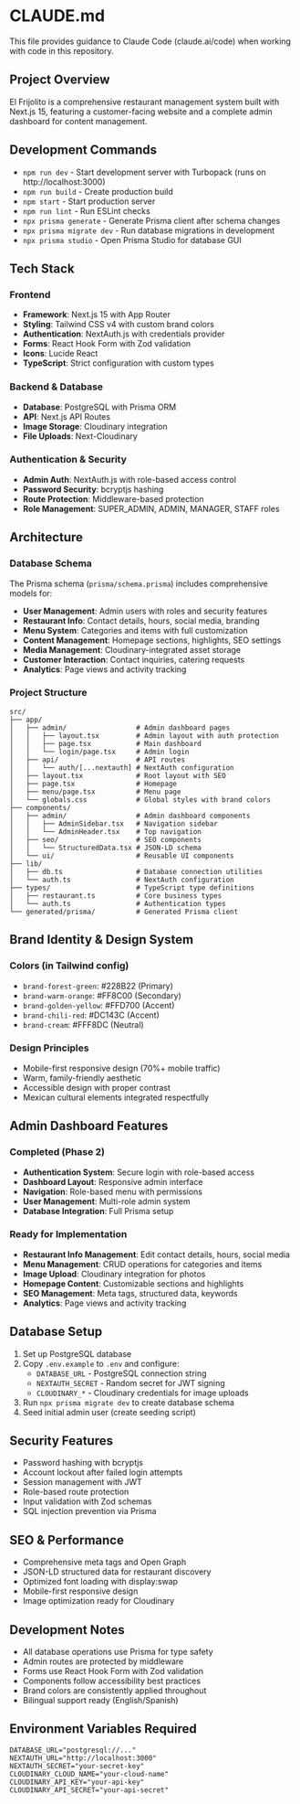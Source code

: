 # CLAUDE.md

This file provides guidance to Claude Code (claude.ai/code) when working with code in this repository.

## Project Overview

El Frijolito is a comprehensive restaurant management system built with Next.js 15, featuring a customer-facing website and a complete admin dashboard for content management.

## Development Commands

- `npm run dev` - Start development server with Turbopack (runs on http://localhost:3000)
- `npm run build` - Create production build
- `npm start` - Start production server
- `npm run lint` - Run ESLint checks
- `npx prisma generate` - Generate Prisma client after schema changes
- `npx prisma migrate dev` - Run database migrations in development
- `npx prisma studio` - Open Prisma Studio for database GUI

## Tech Stack

### Frontend
- **Framework**: Next.js 15 with App Router
- **Styling**: Tailwind CSS v4 with custom brand colors
- **Authentication**: NextAuth.js with credentials provider
- **Forms**: React Hook Form with Zod validation
- **Icons**: Lucide React
- **TypeScript**: Strict configuration with custom types

### Backend & Database
- **Database**: PostgreSQL with Prisma ORM
- **API**: Next.js API Routes
- **Image Storage**: Cloudinary integration
- **File Uploads**: Next-Cloudinary

### Authentication & Security
- **Admin Auth**: NextAuth.js with role-based access control
- **Password Security**: bcryptjs hashing
- **Route Protection**: Middleware-based protection
- **Role Management**: SUPER_ADMIN, ADMIN, MANAGER, STAFF roles

## Architecture

### Database Schema
The Prisma schema (`prisma/schema.prisma`) includes comprehensive models for:
- **User Management**: Admin users with roles and security features
- **Restaurant Info**: Contact details, hours, social media, branding
- **Menu System**: Categories and items with full customization
- **Content Management**: Homepage sections, highlights, SEO settings
- **Media Management**: Cloudinary-integrated asset storage
- **Customer Interaction**: Contact inquiries, catering requests
- **Analytics**: Page views and activity tracking

### Project Structure

```
src/
├── app/
│   ├── admin/                 # Admin dashboard pages
│   │   ├── layout.tsx         # Admin layout with auth protection
│   │   ├── page.tsx           # Main dashboard
│   │   └── login/page.tsx     # Admin login
│   ├── api/                   # API routes
│   │   └── auth/[...nextauth] # NextAuth configuration
│   ├── layout.tsx             # Root layout with SEO
│   ├── page.tsx               # Homepage
│   ├── menu/page.tsx          # Menu page
│   └── globals.css            # Global styles with brand colors
├── components/
│   ├── admin/                 # Admin dashboard components
│   │   ├── AdminSidebar.tsx   # Navigation sidebar
│   │   └── AdminHeader.tsx    # Top navigation
│   ├── seo/                   # SEO components
│   │   └── StructuredData.tsx # JSON-LD schema
│   └── ui/                    # Reusable UI components
├── lib/
│   ├── db.ts                  # Database connection utilities
│   └── auth.ts                # NextAuth configuration
├── types/                     # TypeScript type definitions
│   ├── restaurant.ts          # Core business types
│   └── auth.ts                # Authentication types
└── generated/prisma/          # Generated Prisma client
```

## Brand Identity & Design System

### Colors (in Tailwind config)
- `brand-forest-green`: #228B22 (Primary)
- `brand-warm-orange`: #FF8C00 (Secondary)
- `brand-golden-yellow`: #FFD700 (Accent)
- `brand-chili-red`: #DC143C (Accent)
- `brand-cream`: #FFF8DC (Neutral)

### Design Principles
- Mobile-first responsive design (70%+ mobile traffic)
- Warm, family-friendly aesthetic
- Accessible design with proper contrast
- Mexican cultural elements integrated respectfully

## Admin Dashboard Features

### Completed (Phase 2)
- **Authentication System**: Secure login with role-based access
- **Dashboard Layout**: Responsive admin interface
- **Navigation**: Role-based menu with permissions
- **User Management**: Multi-role admin system
- **Database Integration**: Full Prisma setup

### Ready for Implementation
- **Restaurant Info Management**: Edit contact details, hours, social media
- **Menu Management**: CRUD operations for categories and items
- **Image Upload**: Cloudinary integration for photos
- **Homepage Content**: Customizable sections and highlights
- **SEO Management**: Meta tags, structured data, keywords
- **Analytics**: Page views and activity tracking

## Database Setup

1. Set up PostgreSQL database
2. Copy `.env.example` to `.env` and configure:
   - `DATABASE_URL` - PostgreSQL connection string
   - `NEXTAUTH_SECRET` - Random secret for JWT signing
   - `CLOUDINARY_*` - Cloudinary credentials for image uploads
3. Run `npx prisma migrate dev` to create database schema
4. Seed initial admin user (create seeding script)

## Security Features

- Password hashing with bcryptjs
- Account lockout after failed login attempts
- Session management with JWT
- Role-based route protection
- Input validation with Zod schemas
- SQL injection prevention via Prisma

## SEO & Performance

- Comprehensive meta tags and Open Graph
- JSON-LD structured data for restaurant discovery
- Optimized font loading with display:swap
- Mobile-first responsive design
- Image optimization ready for Cloudinary

## Development Notes

- All database operations use Prisma for type safety
- Admin routes are protected by middleware
- Forms use React Hook Form with Zod validation
- Components follow accessibility best practices
- Brand colors are consistently applied throughout
- Bilingual support ready (English/Spanish)

## Environment Variables Required

```
DATABASE_URL="postgresql://..."
NEXTAUTH_URL="http://localhost:3000"
NEXTAUTH_SECRET="your-secret-key"
CLOUDINARY_CLOUD_NAME="your-cloud-name"
CLOUDINARY_API_KEY="your-api-key"
CLOUDINARY_API_SECRET="your-api-secret"
```